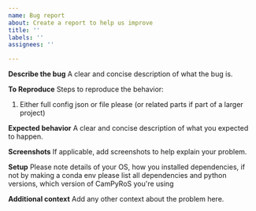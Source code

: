 ```yaml
---
name: Bug report
about: Create a report to help us improve
title: ''
labels: ''
assignees: ''

---
```


**Describe the bug**
A clear and concise description of what the bug is.

**To Reproduce**
Steps to reproduce the behavior:
1. Either full config json or file please (or related parts if part of a larger project)

**Expected behavior**
A clear and concise description of what you expected to happen.

**Screenshots**
If applicable, add screenshots to help explain your problem.

**Setup**
Please note details of your OS, how you installed dependencies, if not by making a conda env please list all dependencies and python versions, which version of CamPyRoS you're using

**Additional context**
Add any other context about the problem here.
